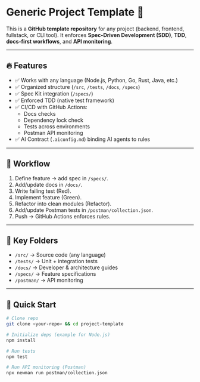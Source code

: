 # Generic Project Template 🚀

This is a **GitHub template repository** for any project (backend, frontend, fullstack, or CLI tool).
It enforces **Spec-Driven Development (SDD)**, **TDD**, **docs-first workflows**, and **API monitoring**.

---

## 🔥 Features
- ✅ Works with any language (Node.js, Python, Go, Rust, Java, etc.)
- ✅ Organized structure (`/src`, `/tests`, `/docs`, `/specs`)
- ✅ Spec Kit integration (`/specs/`)
- ✅ Enforced TDD (native test framework)
- ✅ CI/CD with GitHub Actions:
  - Docs checks
  - Dependency lock check
  - Tests across environments
  - Postman API monitoring
- ✅ AI Contract (`.aiconfig.md`) binding AI agents to rules

---

## 🧩 Workflow
1. Define feature → add spec in `/specs/`.
2. Add/update docs in `/docs/`.
3. Write failing test (Red).
4. Implement feature (Green).
5. Refactor into clean modules (Refactor).
6. Add/update Postman tests in `/postman/collection.json`.
7. Push → GitHub Actions enforces rules.

---

## 📂 Key Folders
- `/src/` → Source code (any language)
- `/tests/` → Unit + integration tests
- `/docs/` → Developer & architecture guides
- `/specs/` → Feature specifications
- `/postman/` → API monitoring

---

## 🚀 Quick Start
```bash
# Clone repo
git clone <your-repo> && cd project-template

# Initialize deps (example for Node.js)
npm install

# Run tests
npm test

# Run API monitoring (Postman)
npx newman run postman/collection.json
```
